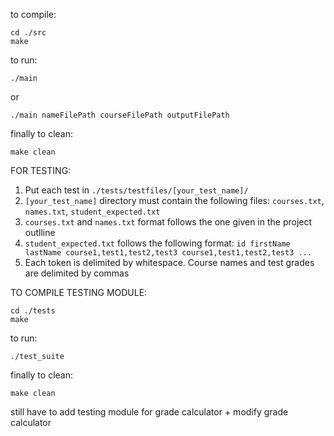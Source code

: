 to compile:
```
cd ./src
make
```

to run:
```
./main
```

or

```
./main nameFilePath courseFilePath outputFilePath
```

finally to clean:
```
make clean
```

FOR TESTING:
1. Put each test in ```./tests/testfiles/[your_test_name]/```
2. ```[your_test_name]``` directory must contain the following files: ```courses.txt```, ```names.txt```, ```student_expected.txt```
3. ```courses.txt``` and ```names.txt``` format follows the one given in the project outlline
4. ```student_expected.txt``` follows the following format: ```id firstName lastName course1,test1,test2,test3 course1,test1,test2,test3 ...```
5. Each token is delimited by whitespace. Course names and test grades are delimited by commas

TO COMPILE TESTING MODULE: 
```
cd ./tests
make
```

to run:
```
./test_suite
```

finally to clean:
```
make clean
```
still have to add testing module for grade calculator + modify grade calculator
